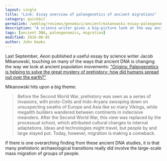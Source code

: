```yaml
---
layout: single
title: "Link: Essay overview of paleogenetics of ancient migrations"
category: quickbit
permalink: /weblog/reviews/genomics/ancient/mikanowski-essay-paleogenomics-2016.html
description: "A science writer gives a big-picture look at the way ancient DNA is contributing to prehistory."
tags: [ancient DNA, paleogenomics, migration]
modified: 2016-08-05
author: John Hawks
---
```



Last September, <em>Aeon</em> published a useful essay by science writer Jacob Mikanowski, touching on many of the ways that ancient DNA is changing the way we look at ancient population movements: <a href="https://aeon.co/essays/what-can-paleogenetics-tell-us-about-our-earliest-ancestors">"Origins: Paleogenetics is helping to solve the great mystery of prehistory: how did humans spread out over the earth?"</a>

Mikanowski hits upon a big theme: 

<blockquote>Before the Second World War, prehistory was seen as a series of invasions, with proto-Celts and Indo-Aryans swooping down on unsuspecting swaths of Europe and Asia like so many Vikings, while megalith builders wandered between continents in indecisive meanders. After the Second World War, this view was replaced by the processual school, which attributed cultural changes to internal adaptations. Ideas and technologies might travel, but people by and large stayed put. Today, however, migration is making a comeback.</blockquote>

If there is one overarching finding from these ancient DNA studies, it is that many prehistoric archaeological transitions really did involve the large-scale mass migration of groups of people. 


